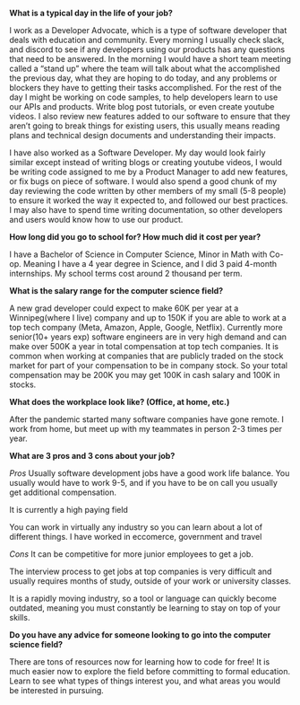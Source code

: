 **What is a typical day in the life of your job?**

I work as a Developer Advocate, which is a type of software developer that deals with education and community. Every morning I usually check slack, and discord to see if any developers using our products has any questions that need to be answered. In the morning I would have a short team meeting called a “stand up” where the team will talk about what the accomplished the previous day, what they are hoping to do today, and any problems or blockers they have to getting their tasks accomplished. For the rest of the day I might be working on code samples, to help developers learn to use our APIs and products. Write blog post tutorials, or even create youtube videos. I also review new features added to our software to ensure that they aren’t going to break things for existing users, this usually means reading plans and technical design documents and understanding their impacts.

I have also worked as a Software Developer. My day would look fairly similar except instead of writing blogs or creating youtube videos, I would be writing code assigned to me by a Product Manager to add new features, or fix bugs on piece of software. I would also spend a good chunk of my day reviewing the code written by other members of my small (5-8 people) to ensure it worked the way it expected to, and followed our best practices. I may also have to spend time writing documentation, so other developers and users would know how to use our product.

**How long did you go to school for? How much did it cost per year?**

I have a Bachelor of Science in Computer Science, Minor in Math with Co-op. Meaning I have a 4 year degree in Science, and I did 3 paid 4-month internships. My school terms cost around 2 thousand per term.
    
**What is the salary range for the computer science field?**

A new grad developer could expect to make 60K per year at a Winnipeg(where I live) company and up to 150K if you are able to work at a top tech company (Meta, Amazon, Apple, Google, Netflix). 
Currently more senior(10+ years exp) software engineers are in very high demand and can make over 500K a year in total compensation at top tech companies. It is common when working at companies that are publicly traded on the stock market for part of your compensation to be in company stock. So your total compensation may be 200K you may get 100K in cash salary and 100K in stocks.

**What does the workplace look like? (Office, at home, etc.)**

After the pandemic started many software companies have gone remote. I work from home, but meet up with my teammates in person 2-3 times per year.

**What are 3 pros and 3 cons about your job?**

_Pros_
Usually software development jobs have a good work life balance. You usually would have to work 9-5, and if you have to be on call you usually get additional compensation.

It is currently a high paying field

You can work in virtually any industry so you can learn about a lot of different things. I have worked in eccomerce, government and travel

_Cons_
It can be competitive for more junior employees to get a job.

The interview process to get jobs at top companies is very difficult and usually requires months of study, outside of your work or university classes.

It is a rapidly moving industry, so a tool or language can quickly become outdated, meaning you must constantly be learning to stay on top of your skills.

**Do you have any advice for someone looking to go into the computer science field?**

There are tons of resources now for learning how to code for free! It is much easier now to explore the field before committing to formal education. Learn to see what types of things interest you, and what areas you would be interested in pursuing.
